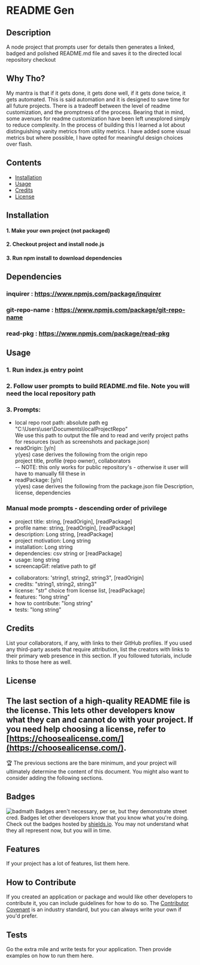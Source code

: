 # README Gen
## Description
A node project that prompts user for details then generates a linked, badged and polished README.md file and saves it to the directed local repository checkout

## Why Tho?
My mantra is that if it gets done, it gets done well, if it gets done twice, it gets automated. This is said automation and it is designed to save time for all future projects. There is a  tradeoff between the level of readme customization, and the promptness of the process. Bearing that in mind, some avenues for readme customization have been left unexplored simply to reduce complexity. In the process of building this I learned a lot about distinguishing vanity metrics from utility metrics. I have added some visual metrics but where possible, I have opted for meaningful design choices over flash.

## Contents
- [Installation](#installation)
- [Usage](#usage)
- [Credits](#credits)
- [License](#license)
## Installation
#### 1. Make your own project (not packaged)
#### 2. Checkout project and install node.js
#### 3. Run npm install to download dependencies 

## Dependencies
### inquirer : https://www.npmjs.com/package/inquirer 
### git-repo-name : https://www.npmjs.com/package/git-repo-name
### read-pkg : https://www.npmjs.com/package/read-pkg 
## Usage
### 1. Run index.js entry point
### 2. Follow user prompts to build README.md file. Note you will need the local repository path  
### 3. Prompts: 
- local repo root path: absolute path eg "C:\Users\user\Documents\localProjectRepo"  
We use this path to output the file and to read and verify project paths for resources (such as screenshots and package.json)  
- readOrigin: [y/n]  
y(yes) case derives the following from the origin repo  
project title, profile (repo owner), collaborators  
-- NOTE: this only works for public repository's - otherwise it user will have to manually fill these in
- readPackage: [y/n]  
y(yes) case derives the following from the package.json file
Description, license, dependencies  
### Manual mode prompts - descending order of privilege 
- project title: string, [readOrigin], [readPackage]  
- profile name: string, [readOrigin], [readPackage]  
- description: Long string, [readPackage] 
- project motivation: Long string  
- installation: Long string  
- dependencies: csv string or [readPackage]  
- usage: long string  
- screencapGif: relative path to gif
<!-- https://docs.github.com/en/rest/reference/repos#list-repository-contributors -->
- collaborators: 'string1, string2, string3", [readOrigin]  
- credits: "string1, string2, string3"  
- license: "str" choice from license list, [readPackage]  
- features: "long string"  
- how to contribute: "long string"  
- tests: "long string"  


<!-- ![alt text](assets/images/usageScreencap.gif); -->

## Credits
List your collaborators, if any, with links to their GitHub profiles.
If you used any third-party assets that require attribution, list the creators with links to their primary web presence in this section.
If you followed tutorials, include links to those here as well.
## License
The last section of a high-quality README file is the license. This lets other developers know what they can and cannot do with your project. If you need help choosing a license, refer to [https://choosealicense.com/](https://choosealicense.com/).
---
🏆 The previous sections are the bare minimum, and your project will ultimately determine the content of this document. You might also want to consider adding the following sections.
## Badges
![badmath](https://img.shields.io/github/languages/top/nielsenjared/badmath)
Badges aren't necessary, per se, but they demonstrate street cred. Badges let other developers know that you know what you're doing. Check out the badges hosted by [shields.io](https://shields.io/). You may not understand what they all represent now, but you will in time.
## Features
If your project has a lot of features, list them here.
## How to Contribute
If you created an application or package and would like other developers to contribute it, you can include guidelines for how to do so. The [Contributor Covenant](https://www.contributor-covenant.org/) is an industry standard, but you can always write your own if you'd prefer.
## Tests
Go the extra mile and write tests for your application. Then provide examples on how to run them here.
